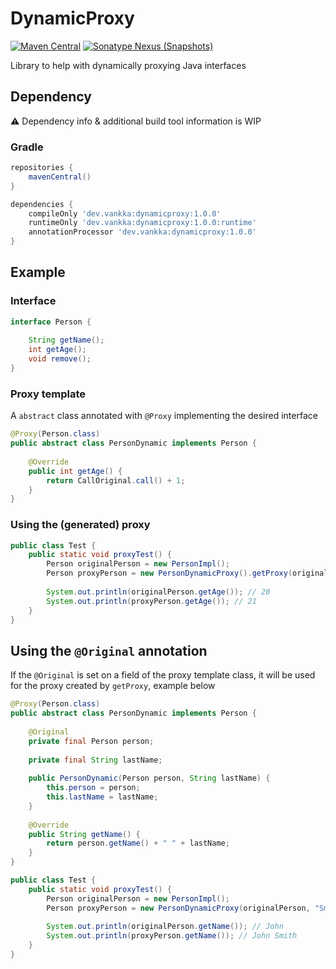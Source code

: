 # DynamicProxy

[![Maven Central](https://img.shields.io/maven-central/v/dev.vankka/dynamicproxy?label=release)](https://central.sonatype.com/search?q=g:dev.vankka%20a:dynamicproxy)
[![Sonatype Nexus (Snapshots)](https://img.shields.io/nexus/s/dev.vankka/dynamicproxy?label=dev&server=https%3A%2F%2Fs01.oss.sonatype.org)](https://s01.oss.sonatype.org/#view-repositories;snapshots~browsestorage~dev)

Library to help with dynamically proxying Java interfaces

## Dependency

⚠️ Dependency info & additional build tool information is WIP

### Gradle
```groovy
repositories {
    mavenCentral()
}

dependencies {
    compileOnly 'dev.vankka:dynamicproxy:1.0.0'
    runtimeOnly 'dev.vankka:dynamicproxy:1.0.0:runtime'
    annotationProcessor 'dev.vankka:dynamicproxy:1.0.0'
}
```

## Example

### Interface
```java
interface Person {
    
    String getName();
    int getAge();
    void remove();
}
```

### Proxy template
A `abstract` class annotated with `@Proxy` implementing the desired interface 
```java
@Proxy(Person.class)
public abstract class PersonDynamic implements Person {
    
    @Override
    public int getAge() {
        return CallOriginal.call() + 1;
    }
}
```

### Using the (generated) proxy
```java
public class Test {
    public static void proxyTest() {
        Person originalPerson = new PersonImpl();
        Person proxyPerson = new PersonDynamicProxy().getProxy(originalPerson);
        
        System.out.println(originalPerson.getAge()); // 20
        System.out.println(proxyPerson.getAge()); // 21
    }
}
```

## Using the `@Original` annotation
If the `@Original` is set on a field of the proxy template class, it will be used for the proxy created by `getProxy`, example below

```java
@Proxy(Person.class)
public abstract class PersonDynamic implements Person {
    
    @Original
    private final Person person;
    
    private final String lastName;
    
    public PersonDynamic(Person person, String lastName) {
        this.person = person;
        this.lastName = lastName;
    }
    
    @Override
    public String getName() {
        return person.getName() + " " + lastName;
    }
}
```

```java
public class Test {
    public static void proxyTest() {
        Person originalPerson = new PersonImpl();
        Person proxyPerson = new PersonDynamicProxy(originalPerson, "Smith").getProxy();
        
        System.out.println(originalPerson.getName()); // John
        System.out.println(proxyPerson.getName()); // John Smith
    }
}
```
